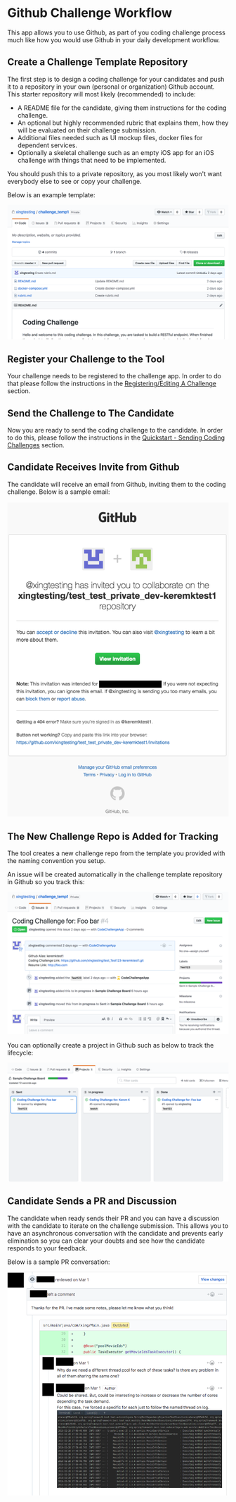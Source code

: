# Github Challenge Workflow

This app allows you to use Github, as part of you coding challenge process much like how you would use Github in your daily development workflow.

## Create a Challenge Template Repository
The first step is to design a coding challenge for your candidates and push it to a repository in your own (personal or organization) Github account. This starter repository will most likely (recommended) to include:

* A README file for the candidate, giving them instructions for the coding challenge.
* An optional but highly recommended rubric that explains them, how they will be evaluated on their challenge submission.
* Additional files needed such as UI mockup files, docker files for dependent services. 
* Optionally a skeletal challenge such as an empty iOS app for an iOS challenge with things that need to be implemented.

You should push this to a private repository, as you most likely won't want everybody else to see or copy your challenge.

Below is an example template:

![Sample Challenge Template](cc-sample-template.png)

## Register your Challenge to the Tool

Your challenge needs to be registered to the challenge app. In order to do that please follow the instructions in the [Registering/Editing A Challenge](register-challenge.md) section.

## Send the Challenge to The Candidate

Now you are ready to send the coding challenge to the candidate. In order to do this, please follow the instructions in the [Quickstart - Sending Coding Challenges](quickstart.md) section.

## Candidate Receives Invite from Github

The candidate will receive an email from Github, inviting them to the coding challenge. Below is a sample email:

![Github Invite Email](github-invite-email.png)

## The New Challenge Repo is Added for Tracking

The tool creates a new challenge repo from the template you provided with the naming convention you setup. 

An issue will be created automatically in the challenge template repository in Github so you track this:

![Github Issue](github-issue.png)

You can optionally create a project in Github such as below to track the lifecycle:

![Github Kanban](cc-kanban.png)

## Candidate Sends a PR and Discussion

The candidate when ready sends their PR and you can have a discussion with the candidate to iterate on the challenge submission. This allows you to have an asynchronous conversation with the candidate and prevents early elimination so you can clear your doubts and see how the candidate responds to your feedback.

Below is a sample PR conversation:

![Sample PR](github-pullrequest.png)

